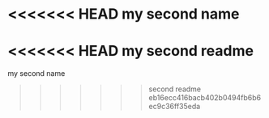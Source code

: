 <<<<<<< HEAD
my second name
=======
<<<<<<< HEAD
my second readme
=======
my second name
>>>>>>> second readme
>>>>>>> eb16ecc416bacb402b0494fb6b6ec9c36ff35eda
